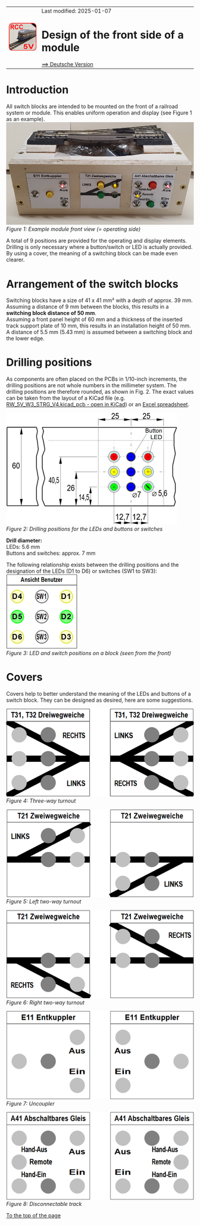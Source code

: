 <table><tr><td><img src="../../images/RCC5V_Logo_96.png"></img></td><td>
Last modified: 2025-01-07 <a name="up"></a><br>   
<h1>Design of the front side of a module</h1>
<a href="LIESMICH.md">==> Deutsche Version</a>&nbsp; &nbsp; &nbsp; 
</td></tr></table>    

# Introduction
All switch blocks are intended to be mounted on the front of a railroad system or module. This enables uniform operation and display (see Figure 1 as an example).   
![Example front view](/images/480_front_view_module.png "Example front view")   
_Figure 1: Example module front view (= operating side)_   

A total of 9 positions are provided for the operating and display elements. Drilling is only necessary where a button/switch or LED is actually provided. By using a cover, the meaning of a switching block can be made even clearer.   

# Arrangement of the switch blocks   
Switching blocks have a size of 41 x 41 mm² with a depth of approx. 39 mm. Assuming a distance of 9 mm between the blocks, this results in a __switching block distance of 50 mm__.   
Assuming a front panel height of 60 mm and a thickness of the inserted track support plate of 10 mm, this results in an installation height of 50 mm. A distance of 5.5 mm (5.43 mm) is assumed between a switching block and the lower edge.   

# Drilling positions   
As components are often placed on the PCBs in 1/10-inch increments, the drilling positions are not whole numbers in the millimeter system. The drilling positions are therefore rounded, as shown in Fig. 2. The exact values can be taken from the layout of a KiCad file (e.g. [RW_5V_W3_STRG_V4.kicad_pcb - open in KiCad](/kicad/RW_5V_W3_STRG_V4)) or an [Excel spreadsheet](/info/z_details/RW_Koordinaten_241124.xls).   

![panel_drill_positions1](/images/300_panel_drill_positions1.png "panel_drill_positions1")   
_Figure 2: Drilling positions for the LEDs and buttons or switches_

__Drill diameter:__   
LEDs: 5.6 mm   
Buttons and switches: approx. 7 mm   

The following relationship exists between the drilling positions and the designation of the LEDs (D1 to D6) or switches (SW1 to SW3):   
![LED and switch positions](/images/200_block_cover.png "LED and switch positions")   
_Figure 3: LED and switch positions on a block (seen from the front)_   

# Covers
Covers help to better understand the meaning of the LEDs and buttons of a switch block. They can be designed as desired, here are some suggestions.   

![cover_3way_turnout](/images/300_cover_3way_turnout.png "cover 3way turnout")   
_Figure 4: Three-way turnout_   

![cover_2way_turnout_left](/images/300_cover_2way_turnout_left.png "cover 3way turnout left")   
_Figure 5: Left two-way turnout_   

![cover_2way_turnout_right](/images/300_cover_2way_turnout_right.png "cover 3way turnout right")   
_Figure 6: Right two-way turnout_   

![cover_uncoupler](/images/300_cover_uncoupler.png "cover uncoupler")   
_Figure 7: Uncoupler_   

![cover_track](/images/300_cover_track.png "cover track")   
_Figure 8: Disconnectable track_   

[To the top of the page](#up)   